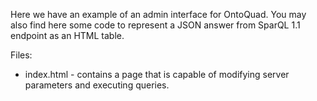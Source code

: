 Here we have an example of an admin interface for OntoQuad. You may also find here some code to represent a JSON answer from SparQL 1.1 endpoint as an HTML table.

Files:
* index.html - contains a page that is capable of modifying server parameters and executing queries.